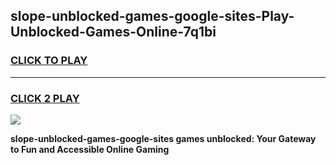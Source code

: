 
## slope-unblocked-games-google-sites-Play-Unblocked-Games-Online-7q1bi
<h3>
<a href="https://premium76.site?title=slope-unblocked-games-google-sites&ref=25A">CLICK TO PLAY</a></h3>
<hr>

<h3>
<a href="https://premium76.site?title=slope-unblocked-games-google-sites&ref=25A">CLICK 2 PLAY</a>
  
</h3>

<a href="https://premium76.site?title=slope-unblocked-games-google-sites&ref=25A"><img src="https://clearcache.store/games.png"></a>


**slope-unblocked-games-google-sites games unblocked: Your Gateway to Fun and Accessible Online Gaming**
